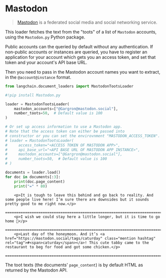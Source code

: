 # Mastodon

>[Mastodon](https://joinmastodon.org/) is a federated social media and social networking service.

This loader fetches the text from the "toots" of a list of `Mastodon` accounts, using the `Mastodon.py` Python package.

Public accounts can the queried by default without any authentication. If non-public accounts or instances are queried, you have to register an application for your account which gets you an access token, and set that token and your account's API base URL.

Then you need to pass in the Mastodon account names you want to extract, in the `@account@instance` format.

<!-- WARNING: THIS FILE WAS AUTOGENERATED! DO NOT EDIT! Instead, edit the notebook w/the location & name as this file. -->


```python
from langchain.document_loaders import MastodonTootsLoader
```


```python
#!pip install Mastodon.py
```


```python
loader = MastodonTootsLoader(
    mastodon_accounts=["@Gargron@mastodon.social"],
    number_toots=50,  # Default value is 100
)

# Or set up access information to use a Mastodon app.
# Note that the access token can either be passed into
# constructor or you can set the envirovnment "MASTODON_ACCESS_TOKEN".
# loader = MastodonTootsLoader(
#     access_token="<ACCESS TOKEN OF MASTODON APP>",
#     api_base_url="<API BASE URL OF MASTODON APP INSTANCE>",
#     mastodon_accounts=["@Gargron@mastodon.social"],
#     number_toots=50,  # Default value is 100
# )
```


```python
documents = loader.load()
for doc in documents[:3]:
    print(doc.page_content)
    print("=" * 80)
```

<CodeOutputBlock lang="python">

```
    <p>It is tough to leave this behind and go back to reality. And some people live here! I’m sure there are downsides but it sounds pretty good to me right now.</p>
    ================================================================================
    <p>I wish we could stay here a little longer, but it is time to go home 🥲</p>
    ================================================================================
    <p>Last day of the honeymoon. And it’s <a href="https://mastodon.social/tags/caturday" class="mention hashtag" rel="tag">#<span>caturday</span></a>! This cute tabby came to the restaurant to beg for food and got some chicken.</p>
    ================================================================================
```

</CodeOutputBlock>

The toot texts (the documents' `page_content`) is by default HTML as returned by the Mastodon API.
